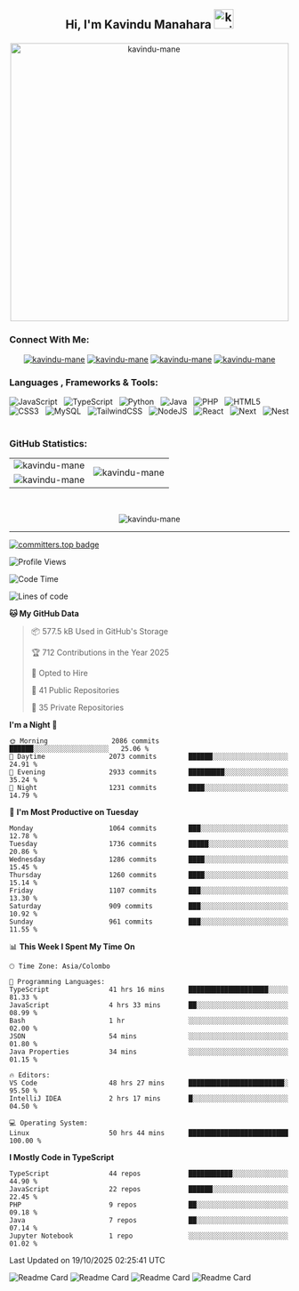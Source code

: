 ## <p align ="center">Hi, I'm Kavindu Manahara <img src="https://media.giphy.com/media/hvRJCLFzcasrR4ia7z/giphy.gif" alt= "kavindu-mane" width="35"> </p>

<div align = "center">
    <img src = "https://github.com/kavindu-mane/kavindu-mane/blob/main/Code%20typing-bro.svg" alt= "kavindu-mane" width="500"/>
</div>

### Connect With Me:
<div align="center">
    <a href="https://facebook.com/mane.on.fb"><img src="https://img.shields.io/badge/Facebook-%231877F2?style=for-the-badge&logo=facebook&logoColor=white" alt="kavindu-mane"/></a>
    <a href="https://instagram.com/kavindu_m_wanniarachchi"><img src="https://img.shields.io/badge/Instagram-%23E4405F?style=for-the-badge&logo=instagram&logoColor=white" alt="kavindu-mane"/></a>
    <a href="https://linkedin.com/in/kavindu-wanniarachchi"><img src="https://img.shields.io/badge/LinkedIn-%230077B5?style=for-the-badge&logo=linkedin&logoColor=white" alt="kavindu-mane"/></a>
    <a href="https://twitter.com/kavindu_mane"><img src="https://img.shields.io/badge/Twitter-%23000000?style=for-the-badge&logo=x&logoColor=white" alt="kavindu-mane"/></a>
</div>

### Languages , Frameworks & Tools:
![JavaScript](https://img.shields.io/badge/javascript-1B2430.svg?style=for-the-badge&logo=javascript&logoColor=%23F7DF1E) &nbsp;
![TypeScript](https://img.shields.io/badge/typescript-1B2430.svg?style=for-the-badge&logo=typescript&logoColor=%2342A5F5) &nbsp;
![Python](https://img.shields.io/badge/python-1B2430.svg?style=for-the-badge&logo=python&logoColor=ffdd54) &nbsp;
![Java](https://img.shields.io/badge/java-1B2430.svg?style=for-the-badge&logo=openjdk&logoColor=white) &nbsp;
![PHP](https://img.shields.io/badge/php-1B2430.svg?style=for-the-badge&logo=php&logoColor=white) &nbsp;
![HTML5](https://img.shields.io/badge/html5-1B2430.svg?style=for-the-badge&logo=html5&logoColor=white) &nbsp;
![CSS3](https://img.shields.io/badge/css3-1B2430.svg?style=for-the-badge&logo=css3&logoColor=white) &nbsp;
![MySQL](https://img.shields.io/badge/mysql-1B2430.svg?style=for-the-badge&logo=mysql&logoColor=white) &nbsp;
![TailwindCSS](https://img.shields.io/badge/tailwindcss-1B2430.svg?style=for-the-badge&logo=tailwindcss&logoColor=white) &nbsp;
![NodeJS](https://img.shields.io/badge/node.js-1B2430.svg?style=for-the-badge&logo=node.js&logoColor=white) &nbsp;
![React](https://img.shields.io/badge/react-1B2430.svg?style=for-the-badge&logo=react&logoColor=%2361DAFB) &nbsp;
![Next](https://img.shields.io/badge/next.js-1B2430.svg?style=for-the-badge&logo=next.js&logoColor=white) &nbsp;
![Nest](https://img.shields.io/badge/nest.js-1B2430.svg?style=for-the-badge&logo=nestjs&logoColor=%23ea2845) &nbsp;

### GitHub Statistics:

<div align="center">
    <table>
        <tr>
            <td align="right">
                <img src="https://github-readme-stats.vercel.app/api?username=kavindu-mane&theme=blue-green&hide_border=false&include_all_commits=false&count_private=false" alt="kavindu-mane" />
            </td>
            <td rowspan="2">
                <img src="https://github-readme-stats.vercel.app/api/top-langs/?username=kavindu-mane&theme=blue-green&hide_border=false&include_all_commits=false&count_private=false&langs_count=8" alt="kavindu-mane" />
            </td>
        </tr>
        <tr>
            <td>
                <img src="https://github-readme-streak-stats.herokuapp.com/?user=kavindu-mane&theme=blue-green&hide_border=false" alt="kavindu-mane" />
            </td>
        </tr>
    </table>
</div>
 <br>

<p align="center"><img align="center" src="https://github-profile-trophy.vercel.app/?username=kavindu-mane&theme=radical&no-frame=false&no-bg=false&margin-w=5&margin-h=5&column=4" alt="kavindu-mane" /></p>

---
[![committers.top badge](https://user-badge.committers.top/sri_lanka_private/kavindu-mane.svg)](https://user-badge.committers.top/sri_lanka_private/kavindu-mane)

![Profile Views](https://github-vistors-counter.onrender.com/github?username=kavindu-mane)
<!--START_SECTION:waka-->
![Code Time](http://img.shields.io/badge/Code%20Time-3%2C826%20hrs%2025%20mins-blue)

![Lines of code](https://img.shields.io/badge/From%20Hello%20World%20I%27ve%20Written-3.8%20million%20lines%20of%20code-blue)

**🐱 My GitHub Data** 

> 📦 577.5 kB Used in GitHub's Storage 
 > 
> 🏆 712 Contributions in the Year 2025
 > 
> 💼 Opted to Hire
 > 
> 📜 41 Public Repositories 
 > 
> 🔑 35 Private Repositories 
 > 
**I'm a Night 🦉** 

```text
🌞 Morning                2086 commits        ██████░░░░░░░░░░░░░░░░░░░   25.06 % 
🌆 Daytime                2073 commits        ██████░░░░░░░░░░░░░░░░░░░   24.91 % 
🌃 Evening                2933 commits        █████████░░░░░░░░░░░░░░░░   35.24 % 
🌙 Night                  1231 commits        ████░░░░░░░░░░░░░░░░░░░░░   14.79 % 
```
📅 **I'm Most Productive on Tuesday** 

```text
Monday                   1064 commits        ███░░░░░░░░░░░░░░░░░░░░░░   12.78 % 
Tuesday                  1736 commits        █████░░░░░░░░░░░░░░░░░░░░   20.86 % 
Wednesday                1286 commits        ████░░░░░░░░░░░░░░░░░░░░░   15.45 % 
Thursday                 1260 commits        ████░░░░░░░░░░░░░░░░░░░░░   15.14 % 
Friday                   1107 commits        ███░░░░░░░░░░░░░░░░░░░░░░   13.30 % 
Saturday                 909 commits         ███░░░░░░░░░░░░░░░░░░░░░░   10.92 % 
Sunday                   961 commits         ███░░░░░░░░░░░░░░░░░░░░░░   11.55 % 
```


📊 **This Week I Spent My Time On** 

```text
🕑︎ Time Zone: Asia/Colombo

💬 Programming Languages: 
TypeScript               41 hrs 16 mins      ████████████████████░░░░░   81.33 % 
JavaScript               4 hrs 33 mins       ██░░░░░░░░░░░░░░░░░░░░░░░   08.99 % 
Bash                     1 hr                ░░░░░░░░░░░░░░░░░░░░░░░░░   02.00 % 
JSON                     54 mins             ░░░░░░░░░░░░░░░░░░░░░░░░░   01.80 % 
Java Properties          34 mins             ░░░░░░░░░░░░░░░░░░░░░░░░░   01.15 % 

🔥 Editors: 
VS Code                  48 hrs 27 mins      ████████████████████████░   95.50 % 
IntelliJ IDEA            2 hrs 17 mins       █░░░░░░░░░░░░░░░░░░░░░░░░   04.50 % 

💻 Operating System: 
Linux                    50 hrs 44 mins      █████████████████████████   100.00 % 
```

**I Mostly Code in TypeScript** 

```text
TypeScript               44 repos            ███████████░░░░░░░░░░░░░░   44.90 % 
JavaScript               22 repos            ██████░░░░░░░░░░░░░░░░░░░   22.45 % 
PHP                      9 repos             ██░░░░░░░░░░░░░░░░░░░░░░░   09.18 % 
Java                     7 repos             ██░░░░░░░░░░░░░░░░░░░░░░░   07.14 % 
Jupyter Notebook         1 repo              ░░░░░░░░░░░░░░░░░░░░░░░░░   01.02 % 
```




 Last Updated on 19/10/2025 02:25:41 UTC
<!--END_SECTION:waka-->

![Readme Card](https://github-readme-stats.vercel.app/api/pin/?username=kavindu-mane&repo=CreateME&show_owner=true&theme=blue-green)
![Readme Card](https://github-readme-stats.vercel.app/api/pin/?username=kavindu-mane&repo=react-percentage-bar&show_owner=true&theme=blue-green)
![Readme Card](https://github-readme-stats.vercel.app/api/pin/?username=kavindu-mane&repo=Visitors-Counter&show_owner=true&theme=blue-green)
![Readme Card](https://github-readme-stats.vercel.app/api/pin/?username=kavindu-mane&repo=Eliger&show_owner=true&theme=blue-green)
